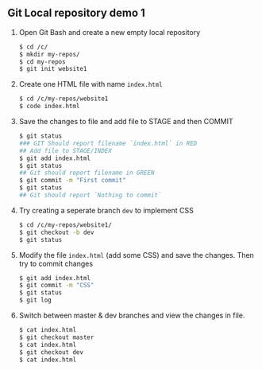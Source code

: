 ## Git Local repository demo 1

1.  Open Git Bash and create a new empty local repository

    ```bash
    $ cd /c/
    $ mkdir my-repos/
    $ cd my-repos
    $ git init website1
    ```

2.  Create one HTML file with name `index.html`

    ```bash
    $ cd /c/my-repos/website1
    $ code index.html
    ```

3.  Save the changes to file and add file to STAGE and then COMMIT

    ```bash
    $ git status
    ### GIT Should report filename `index.html` in RED
    ## Add file to STAGE/INDEX
    $ git add index.html
    $ git status
    ## Git should report filename in GREEN 
    $ git commit -m "First commit"
    $ git status
    ## Git should report `Nothing to commit`
    ```

4.  Try creating a seperate branch `dev` to implement CSS

    ```bash
    $ cd /c/my-repos/website1/
    $ git checkout -b dev
    $ git status
    ```

5.  Modify the file `index.html` (add some CSS) and save the changes.
    Then try to commit changes

    ```bash
    $ git add index.html
    $ git commit -m "CSS"
    $ git status
    $ git log
    ```

6.  Switch between master & dev branches and view the changes in file.

    ```bash
    $ cat index.html
    $ git checkout master
    $ cat index.html
    $ git checkout dev
    $ cat index.html
    ```